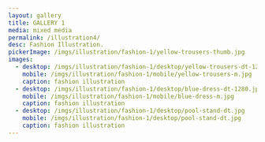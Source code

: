 ```yaml
---
layout: gallery
title: GALLERY 1
media: mixed media
permalink: /illustration4/
desc: Fashion Illustration.
pickerImage: /imgs/illustration/fashion-1/yellow-trousers-thumb.jpg
images:
  - desktop: /imgs/illustration/fashion-1/desktop/yellow-trousers-dt-1280.jpg
    mobile: /imgs/illustration/fashion-1/mobile/yellow-trousers-m.jpg
    caption: fashion illustration
  - desktop: /imgs/illustration/fashion-1/desktop/blue-dress-dt-1280.jpg
    mobile: /imgs/illustration/fashion-1/mobile/blue-dress-m.jpg
    caption: fashion illustration
  - desktop: /imgs/illustration/fashion-1/desktop/pool-stand-dt.jpg
    mobile: /imgs/illustration/fashion-1/desktop/pool-stand-dt.jpg
    caption: fashion illustration
---
```

